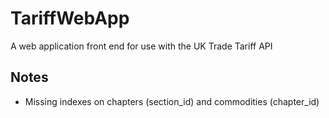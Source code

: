 # TariffWebApp

A web application front end for use with the UK Trade Tariff API

## Notes

* Missing indexes on chapters (section_id) and commodities (chapter_id)
